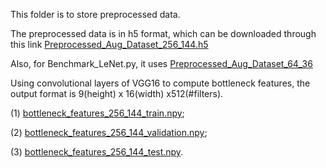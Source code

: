 This folder is to store preprocessed data.

The preprocessed data is in h5 format, which can be downloaded through this link [Preprocessed_Aug_Dataset_256_144.h5](https://drive.google.com/open?id=0B2ifRtIZ8FKkOXN4aHZ6MkpGRGM)

Also, for Benchmark_LeNet.py, it uses [Preprocessed_Aug_Dataset_64_36](https://drive.google.com/file/d/0B5GeY7F_KkBReWUtaDRYcFA0UTA/view?usp=sharing)

Using convolutional layers of VGG16 to compute bottleneck features, the output format is 9(height) x 16(width) x512(#filters).

(1) [bottleneck_features_256_144_train.npy](https://drive.google.com/open?id=0B2ifRtIZ8FKkRlpZWFh5akhwSDQ); 

(2) [bottleneck_features_256_144_validation.npy](https://drive.google.com/open?id=0B2ifRtIZ8FKkakZReDBhU2JNMGM);

(3) [bottleneck_features_256_144_test.npy](https://drive.google.com/open?id=0B2ifRtIZ8FKkVEVhaGd5VVU1M3M).

